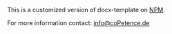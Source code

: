 This is a customized version of docx-template on [NPM](https://www.npmjs.com/package/docx-templates). 


For more information contact: info@coPetence.de